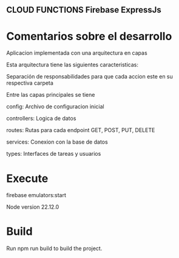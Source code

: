 ## CLOUD FUNCTIONS Firebase ExpressJs
# Comentarios sobre el desarrollo
Aplicacion implementada con una arquitectura en capas

Esta arquitectura tiene las siguientes caracteristicas:

Separación de responsabilidades para que cada accion este en su respectiva carpeta

Entre las capas principales se tiene

config: Archivo de configuracion inicial

controllers: Logica de datos

routes: Rutas para cada endpoint GET, POST, PUT, DELETE

services: Conexion con la base de datos

types: Interfaces de tareas y usuarios

# Execute
firebase emulators:start

Node version 22.12.0


# Build
Run npm run build to build the project.